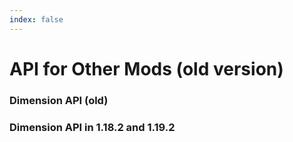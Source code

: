 ```yaml
---
index: false
---
```




# API for Other Mods (old version)

### Dimension API (old)

### Dimension API in 1.18.2 and 1.19.2

